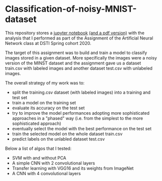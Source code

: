 # Classification-of-noisy-MNIST-dataset

This repository stores a [jupyter notebook](https://github.com/asonnellini/Classification-of-noisy-MINST-dataset/blob/main/Andrea%20Sonnellini%20-%20report%20ANN%20assignment.ipynb) [(and a pdf version)](https://github.com/asonnellini/Classification-of-noisy-MINST-dataset/blob/main/Andrea%20Sonnellini%20-%20report%20ANN%20assignment.pdf) with the analysis that I performed as part of the Assignment of the Artificial Neural Network class at DSTI Spring cohort 2020.

The target of this assignment was to build and train a model to classify images stored in a given dataset.
More specifically the images were a noisy version of the MINST dataset and the assignment gave us a dataset train.csv with labeled images and another dataset test.csv with unlabeled images.

The overall strategy of my work was to:

  - split the training.csv dataset (with labeled images) into a training and test set 
  - train a model on the training set 
  - evaluate its accuracy on the test set
  - try to improve the model performances adopting more sophisticated approaches in a "phased" way (i.e. from the simplest to the more sophisticated approach)
  - eventually select the model with the best performance on the test set
  - train the selected model on the whole dataset train.csv
  - predict labels on the unlabled dataset test.csv

Below a list of algos that I tested:

  - SVM with and without PCA
  - A simple CNN with 2 convolutional layers 
  - Transfer learning with VGG16 and its weights from ImageNet 
  - A CNN with 4 convolutional layers 
